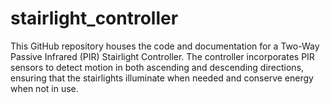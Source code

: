 # stairlight_controller

This GitHub repository houses the code and documentation for a Two-Way Passive Infrared (PIR) Stairlight Controller. The controller incorporates PIR sensors to detect motion in both ascending and descending directions, ensuring that the stairlights illuminate when needed and conserve energy when not in use.
